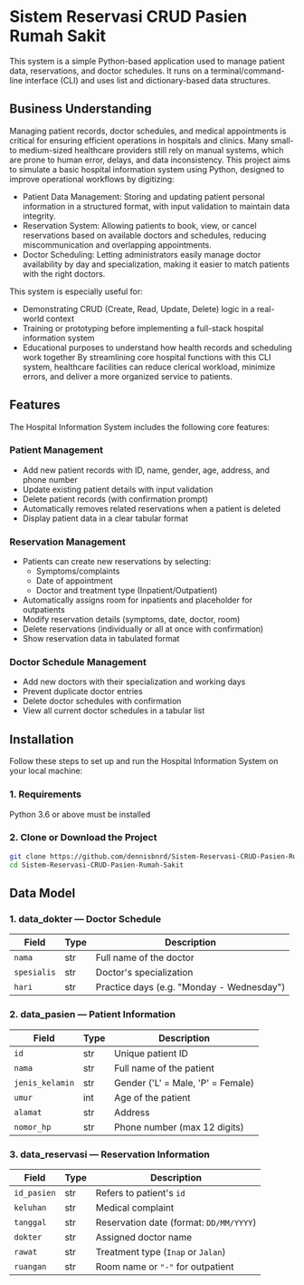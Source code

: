 # Sistem Reservasi CRUD Pasien Rumah Sakit
This system is a simple Python-based application used to manage patient data, reservations, and doctor schedules. It runs on a terminal/command-line interface (CLI) and uses list and dictionary-based data structures.

## Business Understanding
Managing patient records, doctor schedules, and medical appointments is critical for ensuring efficient operations in hospitals and clinics. Many small- to medium-sized healthcare providers still rely on manual systems, which are prone to human error, delays, and data inconsistency. This project aims to simulate a basic hospital information system using Python, designed to improve operational workflows by digitizing:
- Patient Data Management: Storing and updating patient personal information in a structured format, with input validation to maintain data integrity.
- Reservation System: Allowing patients to book, view, or cancel reservations based on available doctors and schedules, reducing miscommunication and overlapping appointments.
- Doctor Scheduling: Letting administrators easily manage doctor availability by day and specialization, making it easier to match patients with the right doctors.

This system is especially useful for:
- Demonstrating CRUD (Create, Read, Update, Delete) logic in a real-world context
- Training or prototyping before implementing a full-stack hospital information system
- Educational purposes to understand how health records and scheduling work together
By streamlining core hospital functions with this CLI system, healthcare facilities can reduce clerical workload, minimize errors, and deliver a more organized service to patients.

## Features
The Hospital Information System includes the following core features:
### Patient Management
- Add new patient records with ID, name, gender, age, address, and phone number
- Update existing patient details with input validation
- Delete patient records (with confirmation prompt)
- Automatically removes related reservations when a patient is deleted
- Display patient data in a clear tabular format

### Reservation Management
- Patients can create new reservations by selecting:
  - Symptoms/complaints
  - Date of appointment
  - Doctor and treatment type (Inpatient/Outpatient)
- Automatically assigns room for inpatients and placeholder for outpatients
- Modify reservation details (symptoms, date, doctor, room)
- Delete reservations (individually or all at once with confirmation)
- Show reservation data in tabulated format

###  Doctor Schedule Management
- Add new doctors with their specialization and working days
- Prevent duplicate doctor entries
- Delete doctor schedules with confirmation
- View all current doctor schedules in a tabular list

## Installation
Follow these steps to set up and run the Hospital Information System on your local machine:
### 1. Requirements
Python 3.6 or above must be installed
### 2. Clone or Download the Project
```bash
git clone https://github.com/dennisbnrd/Sistem-Reservasi-CRUD-Pasien-Rumah-Sakit.git
cd Sistem-Reservasi-CRUD-Pasien-Rumah-Sakit
```

## Data Model

### 1. data_dokter — Doctor Schedule
| Field       | Type | Description                               |
| ----------- | ---- | ----------------------------------------- |
| `nama`      | str  | Full name of the doctor                   |
| `spesialis` | str  | Doctor's specialization                   |
| `hari`      | str  | Practice days (e.g. "Monday - Wednesday") |

### 2. data_pasien — Patient Information
| Field           | Type | Description                       |
| --------------- | ---- | --------------------------------- |
| `id`            | str  | Unique patient ID                 |
| `nama`          | str  | Full name of the patient          |
| `jenis_kelamin` | str  | Gender ('L' = Male, 'P' = Female) |
| `umur`          | int  | Age of the patient                |
| `alamat`        | str  | Address                           |
| `nomor_hp`      | str  | Phone number (max 12 digits)      |

### 3. data_reservasi — Reservation Information
| Field       | Type | Description                             |
| ----------- | ---- | --------------------------------------- |
| `id_pasien` | str  | Refers to patient's `id`                |
| `keluhan`   | str  | Medical complaint                       |
| `tanggal`   | str  | Reservation date (format: `DD/MM/YYYY`) |
| `dokter`    | str  | Assigned doctor name                    |
| `rawat`     | str  | Treatment type (`Inap` or `Jalan`)      |
| `ruangan`   | str  | Room name or `"-"` for outpatient       |


